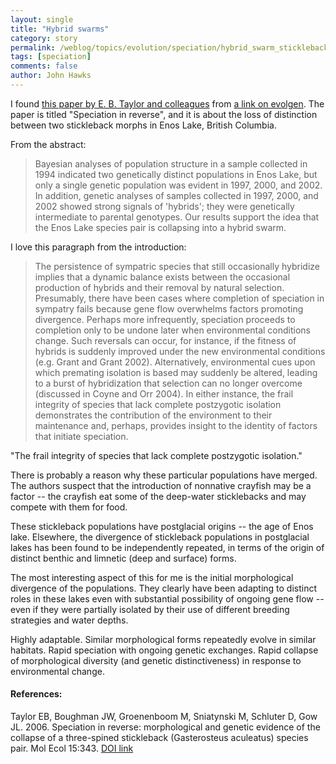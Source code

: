 ```yaml
---
layout: single 
title: "Hybrid swarms" 
category: story
permalink: /weblog/topics/evolution/speciation/hybrid_swarm_sticklebacks_taylor_2006.html
tags: [speciation] 
comments: false 
author: John Hawks 
---
```



<p>
I found <a href="http://dx.doi.org/10.1111/j.1365-294X.2005.02794.x">this paper by E. B. Taylor and colleagues</a> from <a href="http://scienceblogs.com/evolgen/2006/02/cool_stuff_that_i_have_been_me.php">a link on evolgen</a>. The paper is titled "Speciation in reverse", and it is about the loss of distinction between two stickleback morphs in Enos Lake, British Columbia. 
</p>

<p>
From the abstract:
</p>

<blockquote>Bayesian analyses of population structure in a sample collected in 1994 indicated two genetically distinct populations in Enos Lake, but only a single genetic population was evident in 1997, 2000, and 2002. In addition, genetic analyses of samples collected in 1997, 2000, and 2002 showed strong signals of 'hybrids'; they were genetically intermediate to parental genotypes. Our results support the idea that the Enos Lake species pair is collapsing into a hybrid swarm.</blockquote>

<p>
I love this paragraph from the introduction: 
</p>

<blockquote>The persistence of sympatric species that still occasionally hybridize implies that a dynamic balance exists between the occasional production of hybrids and their removal by natural selection. Presumably, there have been cases where completion of speciation in sympatry fails because gene flow overwhelms factors promoting divergence. Perhaps more infrequently, speciation proceeds to completion only to be undone later when environmental conditions change. Such reversals can occur, for instance, if the fitness of hybrids is suddenly improved under the new environmental conditions (e.g. Grant and Grant 2002). Alternatively, environmental cues upon which premating isolation is based may suddenly be altered, leading to a burst of hybridization that selection can no longer overcome (discussed in Coyne and Orr 2004). In either instance, the frail integrity of species that lack complete postzygotic isolation demonstrates the contribution of the environment to their maintenance and, perhaps, provides insight to the identity of factors that initiate speciation.</blockquote>

<p>
"The frail integrity of species that lack complete postzygotic isolation." 
</p>

<p>
There is probably a reason why these particular populations have merged. The authors suspect that the introduction of nonnative crayfish may be a factor -- the crayfish eat some of the deep-water sticklebacks and may compete with them for food. 
</p>

<p>
These stickleback populations have postglacial origins -- the age of Enos lake. Elsewhere, the divergence of stickleback populations in postglacial lakes has been found to be independently repeated, in terms of the origin of distinct benthic and limnetic (deep and surface) forms. 
</p>

<p>
The most interesting aspect of this for me is the initial morphological divergence of the populations. They clearly have been adapting to distinct roles in these lakes even with substantial possibility of ongoing gene flow -- even if they were partially isolated by their use of different breeding strategies and water depths. 
</p>

<p>
Highly adaptable. Similar morphological forms repeatedly evolve in similar habitats. Rapid speciation with ongoing genetic exchanges. Rapid collapse of morphological diversity (and genetic distinctiveness) in response to environmental change. 
</p>

<h4>References:</h4>

<p class="cite">Taylor EB, Boughman JW, Groenenboom M, Sniatynski M, Schluter D, Gow JL. 2006. Speciation in reverse: morphological and genetic evidence of the collapse of a three-spined stickleback (Gasterosteus aculeatus) species pair. Mol Ecol 15:343. <a href="http://dx.doi.org/10.1111/j.1365-294X.2005.02794.x">DOI link</a></p>


